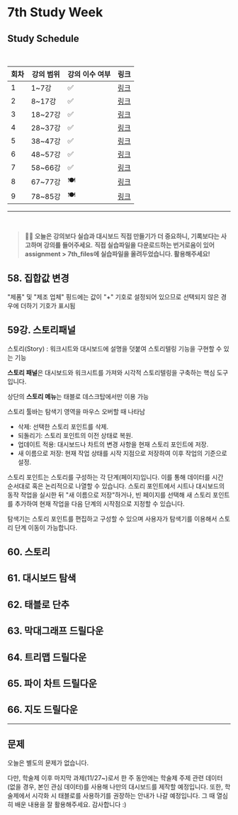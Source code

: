 # 7th Study Week

## Study Schedule
<br>

| 회차 | 강의 범위   | 강의 이수 여부 | 링크                                                                                                     |
|------|-------------|----------------|--------------------------------------------------------------------------------------------------------|
| 1    | 1~7강       | ✅              | [링크](https://www.youtube.com/watch?v=AXkaUrJs-Ko&list=PL87tgIIryGsa5vdz6MsaOEF8PK-YqK3fz&index=84)    |
| 2    | 8~17강      | ✅              | [링크](https://www.youtube.com/watch?v=AXkaUrJs-Ko&list=PL87tgIIryGsa5vdz6MsaOEF8PK-YqK3fz&index=75)    |
| 3    | 18~27강     | ✅              | [링크](https://www.youtube.com/watch?v=AXkaUrJs-Ko&list=PL87tgIIryGsa5vdz6MsaOEF8PK-YqK3fz&index=65)    |
| 4    | 28~37강     | ✅              | [링크](https://www.youtube.com/watch?v=e6J0Ljd6h44&list=PL87tgIIryGsa5vdz6MsaOEF8PK-YqK3fz&index=55)    |
| 5    | 38~47강     | ✅              | [링크](https://www.youtube.com/watch?v=AXkaUrJs-Ko&list=PL87tgIIryGsa5vdz6MsaOEF8PK-YqK3fz&index=45)    |
| 6    | 48~57강     | ✅              | [링크](https://www.youtube.com/watch?v=AXkaUrJs-Ko&list=PL87tgIIryGsa5vdz6MsaOEF8PK-YqK3fz&index=35)    |
| 7    | 58~66강     | ✅             | [링크](https://www.youtube.com/watch?v=AXkaUrJs-Ko&list=PL87tgIIryGsa5vdz6MsaOEF8PK-YqK3fz&index=25)    |
| 8    | 67~77강     | 🍽️             | [링크](https://www.youtube.com/watch?v=AXkaUrJs-Ko&list=PL87tgIIryGsa5vdz6MsaOEF8PK-YqK3fz&index=15)    |
| 9    | 78~85강     | 🍽️             | [링크](https://www.youtube.com/watch?v=AXkaUrJs-Ko&list=PL87tgIIryGsa5vdz6MsaOEF8PK-YqK3fz&index=5)     |
---

<br/>

> **🧞‍♀️ 오늘은 강의보다 실습과 대시보드 직접 만들기가 더 중요하니, 기록보다는 사고하며 강의를 들어주세요.**
> **직접 실습파일을 다운로드하는 번거로움이 있어 assignment > 7th_files에 실습파일을 올려두었습니다. 활용해주세요!**


## 58. 집합값 변경

<!-- 집합값 변경 강의에서 알게 된 점을 적어주세요 -->

"제품" 및 "제조 업체" 핑드에는 값이 "+" 기호로 설정되어 있으므로 선택되지 않은 경우에 더하기 기호가 표시됨

## 59강. 스토리패널

<!-- 스토리패널 강의에서 알게 된 점을 적어주세요 -->
스토리(Story) :  워크시트와 대시보드에 설명을 덧붙여 스토리텔링 기능을 구현할 수 있는 기능

**스토리 패널**은 대시보드와 워크시트를 가져와 시각적 스토리텔링을 구축하는 핵심 도구입니다. 

상단의 **스토리 메뉴**는 태블로 데스크탑에서만 이용 가능

스토리 툴바는 탐색기 영역을 마우스 오버할 때 나타남
- 삭제: 선택한 스토리 포인트를 삭제.
- 되돌리기: 스토리 포인트의 이전 상태로 복원.
- 업데이트 적용: 대시보드나 차트의 변경 사항을 현재 스토리 포인트에 저장.
- 새 이름으로 저장: 현재 작업 상태를 시작 지점으로 저장하여 이후 작업의 기준으로 설정.

스토리 포인트는 스토리를 구성하는 각 단계(페이지)입니다. 이를 통해 데이터를 시간 순서대로 혹은 논리적으로 나열할 수 있습니다. 스토리 포인트에서 시트나 대시보드의 동작 작업을 실시한 뒤 "새 이름으로 저장"하거나, 빈 페이지를 선택해 새 스토리 포인트를 추가하여 현재 작업을 다음 단계의 시작점으로 지정할 수 있습니다.

탐색기는 스토리 포인트를 편집하고 구성할 수 있으며 사용자가 탐색기를 이용해서 스토리 단계 이동이 가능합니다.

## 60. 스토리

<!-- 알게 된 점을 적고, 아래 질문에 답해보세요 :) -->

## 61. 대시보드 탐색

<!-- 대시보드 탐색 강의에서 알게 된 점을 적어주세요 -->

## 62. 태블로 단추

<!-- 태블로 단추 강의에서 알게 된 점을 적어주세요 -->

## 63. 막대그래프 드릴다운

<!-- 막대그래프 드릴다운에 대해 알게 된 점을 적어주세요 -->

## 64. 트리맵 드릴다운

<!-- 트리맵 드릴다운에 대해 알게 된 점을 적어주세요 -->

## 65. 파이 차트 드릴다운

<!-- 파일 차트 드릴다운에 대해 알게 된 점을 적어주세요 -->

## 66. 지도 드릴다운

<!-- 지도 드릴다운에 대해 알게 된 점을 적어주세요 -->

---

## 문제

오늘은 별도의 문제가 없습니다.

다만, 학술제 이후 마지막 과제(11/27~)로서 한 주 동안에는 학술제 주제 관련 데이터(없을 경우, 본인 관심 데이터)를 사용해 나만의 대시보드를 제작할 예정입니다. 또한, 학술제에서 시각화 시 태블로를 사용하기를 권장하는 안내가 나갈 예정입니다.
그 때 열심히 배운 내용을 잘 활용해주세요. 감사합니다 :)
